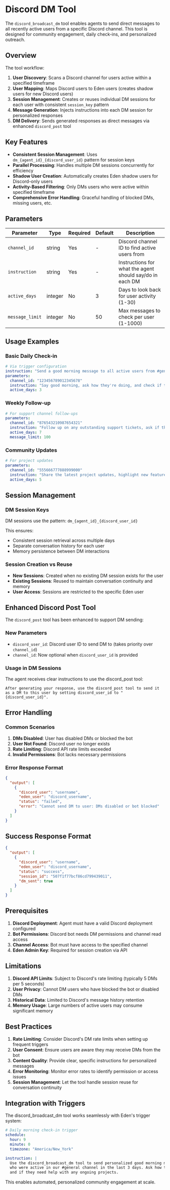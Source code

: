 # Discord DM Tool

The `discord_broadcast_dm` tool enables agents to send direct messages to all recently active users from a specific Discord channel. This tool is designed for community engagement, daily check-ins, and personalized outreach.

## Overview

The tool workflow:

1. **User Discovery**: Scans a Discord channel for users active within a specified timeframe
2. **User Mapping**: Maps Discord users to Eden users (creates shadow users for new Discord users)
3. **Session Management**: Creates or reuses individual DM sessions for each user with consistent `session_key` pattern
4. **Message Generation**: Injects instructions into each DM session for personalized responses
5. **DM Delivery**: Sends generated responses as direct messages via enhanced `discord_post` tool

## Key Features

- **Consistent Session Management**: Uses `dm_{agent_id}_{discord_user_id}` pattern for session keys
- **Parallel Processing**: Handles multiple DM sessions concurrently for efficiency
- **Shadow User Creation**: Automatically creates Eden shadow users for Discord-only users
- **Activity-Based Filtering**: Only DMs users who were active within specified timeframe
- **Comprehensive Error Handling**: Graceful handling of blocked DMs, missing users, etc.

## Parameters

| Parameter | Type | Required | Default | Description |
|-----------|------|----------|---------|-------------|
| `channel_id` | string | Yes | - | Discord channel ID to find active users from |
| `instruction` | string | Yes | - | Instructions for what the agent should say/do in each DM |
| `active_days` | integer | No | 3 | Days to look back for user activity (1-30) |
| `message_limit` | integer | No | 50 | Max messages to check per user (1-1000) |

## Usage Examples

### Basic Daily Check-in

```yaml
# Via trigger configuration
instruction: "Send a good morning message to all active users from #general"
parameters:
  channel_id: "123456789012345678"
  instruction: "Say good morning, ask how they're doing, and check if they need help with any ongoing projects"
  active_days: 3
```

### Weekly Follow-up

```yaml
# For support channel follow-ups
parameters:
  channel_id: "876543210987654321"
  instruction: "Follow up on any outstanding support tickets, ask if their issues were resolved, and see if they need additional help"
  active_days: 7
  message_limit: 100
```

### Community Updates

```yaml
# For project updates
parameters:
  channel_id: "555666777888999000"
  instruction: "Share the latest project updates, highlight new features, and ask for feedback on recent changes"
  active_days: 5
```

## Session Management

### DM Session Keys

DM sessions use the pattern: `dm_{agent_id}_{discord_user_id}`

This ensures:
- Consistent session retrieval across multiple days
- Separate conversation history for each user
- Memory persistence between DM interactions

### Session Creation vs Reuse

- **New Sessions**: Created when no existing DM session exists for the user
- **Existing Sessions**: Reused to maintain conversation continuity and memory
- **User Access**: Sessions are restricted to the specific Eden user

## Enhanced Discord Post Tool

The `discord_post` tool has been enhanced to support DM sending:

### New Parameters

- `discord_user_id`: Discord user ID to send DM to (takes priority over `channel_id`)
- `channel_id`: Now optional when `discord_user_id` is provided

### Usage in DM Sessions

The agent receives clear instructions to use the discord_post tool:

```
After generating your response, use the discord_post tool to send it as a DM to this user by setting discord_user_id to "{discord_user_id}".
```

## Error Handling

### Common Scenarios

1. **DMs Disabled**: User has disabled DMs or blocked the bot
2. **User Not Found**: Discord user no longer exists
3. **Rate Limiting**: Discord API rate limits exceeded
4. **Invalid Permissions**: Bot lacks necessary permissions

### Error Response Format

```json
{
  "output": [
    {
      "discord_user": "username",
      "eden_user": "discord_username",
      "status": "failed",
      "error": "Cannot send DM to user: DMs disabled or bot blocked"
    }
  ]
}
```

## Success Response Format

```json
{
  "output": [
    {
      "discord_user": "username",
      "eden_user": "discord_username",
      "status": "success",
      "session_id": "507f1f77bcf86cd799439011",
      "dm_sent": true
    }
  ]
}
```

## Prerequisites

1. **Discord Deployment**: Agent must have a valid Discord deployment configured
2. **Bot Permissions**: Discord bot needs DM permissions and channel read access
3. **Channel Access**: Bot must have access to the specified channel
4. **Eden Admin Key**: Required for session creation via API

## Limitations

1. **Discord API Limits**: Subject to Discord's rate limiting (typically 5 DMs per 5 seconds)
2. **User Privacy**: Cannot DM users who have blocked the bot or disabled DMs
3. **Historical Data**: Limited to Discord's message history retention
4. **Memory Usage**: Large numbers of active users may consume significant memory

## Best Practices

1. **Rate Limiting**: Consider Discord's DM rate limits when setting up frequent triggers
2. **User Consent**: Ensure users are aware they may receive DMs from the bot
3. **Content Quality**: Provide clear, specific instructions for personalized messages
4. **Error Monitoring**: Monitor error rates to identify permission or access issues
5. **Session Management**: Let the tool handle session reuse for conversation continuity

## Integration with Triggers

The discord_broadcast_dm tool works seamlessly with Eden's trigger system:

```yaml
# Daily morning check-in trigger
schedule:
  hour: 9
  minute: 0
  timezone: "America/New_York"

instruction: |
  Use the discord_broadcast_dm tool to send personalized good morning messages to all users
  who were active in our #general channel in the last 3 days. Ask how they're doing
  and if they need help with any ongoing projects.
```

This enables automated, personalized community engagement at scale.
